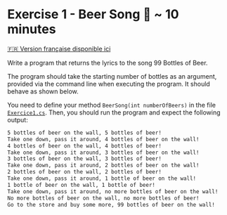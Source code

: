 # Exercise 1 - Beer Song 🍺 ~ 10 minutes

[🇫🇷 Version française disponible ici](./README.md)

Write a program that returns the lyrics to the song 99 Bottles of Beer.

The program should take the starting number of bottles as an argument, provided via the command line when executing the program. It should behave as shown below.

You need to define your method `BeerSong(int numberOfBeers)` in the file [`Exercice1.cs`](./Exercice1.cs). Then, you should run the program and expect the following output:

```bash
5 bottles of beer on the wall, 5 bottles of beer!
Take one down, pass it around, 4 bottles of beer on the wall!
4 bottles of beer on the wall, 4 bottles of beer!
Take one down, pass it around, 3 bottles of beer on the wall!
3 bottles of beer on the wall, 3 bottles of beer!
Take one down, pass it around, 2 bottles of beer on the wall!
2 bottles of beer on the wall, 2 bottles of beer!
Take one down, pass it around, 1 bottle of beer on the wall!
1 bottle of beer on the wall, 1 bottle of beer!
Take one down, pass it around, no more bottles of beer on the wall!
No more bottles of beer on the wall, no more bottles of beer!
Go to the store and buy some more, 99 bottles of beer on the wall!
```
